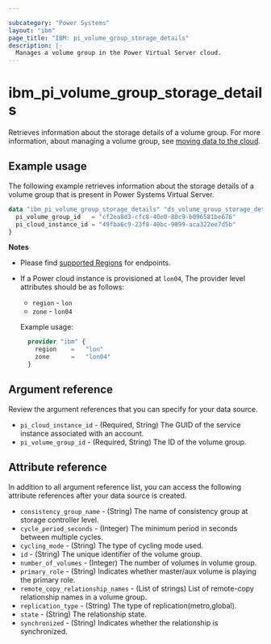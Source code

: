 ```yaml
---

subcategory: "Power Systems"
layout: "ibm"
page_title: "IBM: pi_volume_group_storage_details"
description: |-
  Manages a volume group in the Power Virtual Server cloud.
---
```


# ibm_pi_volume_group_storage_details
Retrieves information about the storage details of a volume group. For more information, about managing a volume group, see [moving data to the cloud](https://cloud.ibm.com/docs/power-iaas?topic=power-iaas-moving-data-to-the-cloud).

## Example usage
The following example retrieves information about the storage details of a volume group that is present in Power Systems Virtual Server.

```terraform
data "ibm_pi_volume_group_storage_details" "ds_volume_group_storage_details" {
  pi_volume_group_id   = "cf2ea8d3-cfc8-40e0-80c9-b096581be676"
  pi_cloud_instance_id = "49fba6c9-23f8-40bc-9899-aca322ee7d5b"
}
```
**Notes**
* Please find [supported Regions](https://cloud.ibm.com/apidocs/power-cloud#endpoint) for endpoints.
* If a Power cloud instance is provisioned at `lon04`, The provider level attributes should be as follows:
  * `region` - `lon`
  * `zone` - `lon04`
  
  Example usage:
  ```terraform
    provider "ibm" {
      region    =   "lon"
      zone      =   "lon04"
    }
  ```
  
## Argument reference
Review the argument references that you can specify for your data source. 

- `pi_cloud_instance_id` - (Required, String) The GUID of the service instance associated with an account.
- `pi_volume_group_id` - (Required, String) The ID of the volume group.

## Attribute reference
In addition to all argument reference list, you can access the following attribute references after your data source is created. 

- `consistency_group_name` - (String) The name of consistency group at storage controller level.
- `cycle_period_seconds` - (Integer) The minimum period in seconds between multiple cycles.
- `cycling_mode` - (String) The type of cycling mode used.
- `id` - (String) The unique identifier of the volume group.
- `number_of_volumes` - (Integer) The number of volumes in volume group.
- `primary_role` - (String) Indicates whether master/aux volume is playing the primary role.
- `remote_copy_relationship_names` - (List of strings) List of remote-copy relationship names in a volume group.
- `replication_type` - (String) The type of replication(metro,global).
- `state` - (String) The relationship state.
- `synchronized` - (String) Indicates whether the relationship is synchronized.